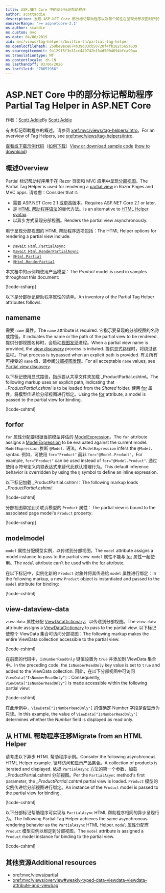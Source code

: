 ```yaml
---
title: ASP.NET Core 中的部分标记帮助程序
author: scottaddie
description: 发现 ASP.NET Core 部分标记帮助程序以及每个属性在呈现分部视图时所扮演的角色。
monikerRange: '>= aspnetcore-2.1'
ms.author: scaddie
ms.custom: mvc
ms.date: 04/06/2019
uid: mvc/views/tag-helpers/builtin-th/partial-tag-helper
ms.openlocfilehash: 269be9ece674b39d03cb50720f4fb182c565a639
ms.sourcegitcommit: 9a129f5f3e31cc449742b164d5004894bfca90aa
ms.translationtype: MT
ms.contentlocale: zh-CN
ms.lasthandoff: 03/06/2020
ms.locfileid: "78651966"
---
```

# <a name="partial-tag-helper-in-aspnet-core"></a><span data-ttu-id="6f3af-103">ASP.NET Core 中的部分标记帮助程序</span><span class="sxs-lookup"><span data-stu-id="6f3af-103">Partial Tag Helper in ASP.NET Core</span></span>

<span data-ttu-id="6f3af-104">作者：[Scott Addie](https://github.com/scottaddie)</span><span class="sxs-lookup"><span data-stu-id="6f3af-104">By [Scott Addie](https://github.com/scottaddie)</span></span>

<span data-ttu-id="6f3af-105">有关标记帮助程序的概述，请参阅 <xref:mvc/views/tag-helpers/intro>。</span><span class="sxs-lookup"><span data-stu-id="6f3af-105">For an overview of Tag Helpers, see <xref:mvc/views/tag-helpers/intro>.</span></span>

<span data-ttu-id="6f3af-106">[查看或下载示例代码](https://github.com/dotnet/AspNetCore.Docs/tree/master/aspnetcore/mvc/views/tag-helpers/built-in/samples)（[如何下载](xref:index#how-to-download-a-sample)）</span><span class="sxs-lookup"><span data-stu-id="6f3af-106">[View or download sample code](https://github.com/dotnet/AspNetCore.Docs/tree/master/aspnetcore/mvc/views/tag-helpers/built-in/samples) ([how to download](xref:index#how-to-download-a-sample))</span></span>

## <a name="overview"></a><span data-ttu-id="6f3af-107">概述</span><span class="sxs-lookup"><span data-stu-id="6f3af-107">Overview</span></span>

<span data-ttu-id="6f3af-108">Partial 标记帮助程序用于在 Razor 页面和 MVC 应用中呈现[分部视图](xref:mvc/views/partial)。</span><span class="sxs-lookup"><span data-stu-id="6f3af-108">The Partial Tag Helper is used for rendering a [partial view](xref:mvc/views/partial) in Razor Pages and MVC apps.</span></span> <span data-ttu-id="6f3af-109">请考虑：</span><span class="sxs-lookup"><span data-stu-id="6f3af-109">Consider that it:</span></span>

* <span data-ttu-id="6f3af-110">需要 ASP.NET Core 2.1 或更高版本。</span><span class="sxs-lookup"><span data-stu-id="6f3af-110">Requires ASP.NET Core 2.1 or later.</span></span>
* <span data-ttu-id="6f3af-111">是 [HTML 帮助程序语法](xref:mvc/views/partial#reference-a-partial-view)的替代方法。</span><span class="sxs-lookup"><span data-stu-id="6f3af-111">Is an alternative to [HTML Helper syntax](xref:mvc/views/partial#reference-a-partial-view).</span></span>
* <span data-ttu-id="6f3af-112">以异步方式呈现分部视图。</span><span class="sxs-lookup"><span data-stu-id="6f3af-112">Renders the partial view asynchronously.</span></span>

<span data-ttu-id="6f3af-113">用于呈现分部视图的 HTML 帮助程序选项包括：</span><span class="sxs-lookup"><span data-stu-id="6f3af-113">The HTML Helper options for rendering a partial view include:</span></span>

* [`@await Html.PartialAsync`](/dotnet/api/microsoft.aspnetcore.mvc.rendering.htmlhelperpartialextensions.partialasync)
* [`@await Html.RenderPartialAsync`](/dotnet/api/microsoft.aspnetcore.mvc.rendering.htmlhelperpartialextensions.renderpartialasync)
* [`@Html.Partial`](/dotnet/api/microsoft.aspnetcore.mvc.rendering.htmlhelperpartialextensions.partial)
* [`@Html.RenderPartial`](/dotnet/api/microsoft.aspnetcore.mvc.rendering.htmlhelperpartialextensions.renderpartial)

<span data-ttu-id="6f3af-114">本文档中的示例均使用产品模型：</span><span class="sxs-lookup"><span data-stu-id="6f3af-114">The *Product* model is used in samples throughout this document:</span></span>

[!code-csharp[](samples/TagHelpersBuiltIn/Models/Product.cs)]

<span data-ttu-id="6f3af-115">以下是分部标记帮助程序属性的清单。</span><span class="sxs-lookup"><span data-stu-id="6f3af-115">An inventory of the Partial Tag Helper attributes follows.</span></span>

## <a name="name"></a><span data-ttu-id="6f3af-116">name</span><span class="sxs-lookup"><span data-stu-id="6f3af-116">name</span></span>

<span data-ttu-id="6f3af-117">需要 `name` 属性。</span><span class="sxs-lookup"><span data-stu-id="6f3af-117">The `name` attribute is required.</span></span> <span data-ttu-id="6f3af-118">它指示要呈现的分部视图的名称或路径。</span><span class="sxs-lookup"><span data-stu-id="6f3af-118">It indicates the name or the path of the partial view to be rendered.</span></span> <span data-ttu-id="6f3af-119">提供分部视图名称时，会启动[视图发现](xref:mvc/views/overview#view-discovery)进程。</span><span class="sxs-lookup"><span data-stu-id="6f3af-119">When a partial view name is provided, the [view discovery](xref:mvc/views/overview#view-discovery) process is initiated.</span></span> <span data-ttu-id="6f3af-120">提供显式路径时，将绕过该进程。</span><span class="sxs-lookup"><span data-stu-id="6f3af-120">That process is bypassed when an explicit path is provided.</span></span> <span data-ttu-id="6f3af-121">有关所有可接受的 `name` 值，请参阅[分部视图发现](xref:mvc/views/partial#partial-view-discovery)。</span><span class="sxs-lookup"><span data-stu-id="6f3af-121">For all acceptable `name` values, see [Partial view discovery](xref:mvc/views/partial#partial-view-discovery).</span></span>

<span data-ttu-id="6f3af-122">以下标记使用显式路径，指示要从共享文件夹加载 _ProductPartial.cshtml。</span><span class="sxs-lookup"><span data-stu-id="6f3af-122">The following markup uses an explicit path, indicating that *_ProductPartial.cshtml* is to be loaded from the *Shared* folder.</span></span> <span data-ttu-id="6f3af-123">使用 [for](#for) 属性，将模型传递给分部视图进行绑定。</span><span class="sxs-lookup"><span data-stu-id="6f3af-123">Using the [for](#for) attribute, a model is passed to the partial view for binding.</span></span>

[!code-cshtml[](samples/TagHelpersBuiltIn/Pages/Product.cshtml?name=snippet_Name)]

## <a name="for"></a><span data-ttu-id="6f3af-124">for</span><span class="sxs-lookup"><span data-stu-id="6f3af-124">for</span></span>

<span data-ttu-id="6f3af-125">`for` 属性分配要根据当前模型评估的 [ModelExpression](/dotnet/api/microsoft.aspnetcore.mvc.viewfeatures.modelexpression)。</span><span class="sxs-lookup"><span data-stu-id="6f3af-125">The `for` attribute assigns a [ModelExpression](/dotnet/api/microsoft.aspnetcore.mvc.viewfeatures.modelexpression) to be evaluated against the current model.</span></span> <span data-ttu-id="6f3af-126">`ModelExpression` 推断 `@Model.` 语法。</span><span class="sxs-lookup"><span data-stu-id="6f3af-126">A `ModelExpression` infers the `@Model.` syntax.</span></span> <span data-ttu-id="6f3af-127">例如，可使用 `for="Product"` 而非 `for="@Model.Product"`。</span><span class="sxs-lookup"><span data-stu-id="6f3af-127">For example, `for="Product"` can be used instead of `for="@Model.Product"`.</span></span> <span data-ttu-id="6f3af-128">通过使用 `@` 符号定义内联表达式来替代此默认推理行为。</span><span class="sxs-lookup"><span data-stu-id="6f3af-128">This default inference behavior is overridden by using the `@` symbol to define an inline expression.</span></span>

<span data-ttu-id="6f3af-129">以下标记加载 _ProductPartial.cshtml：</span><span class="sxs-lookup"><span data-stu-id="6f3af-129">The following markup loads *_ProductPartial.cshtml*:</span></span>

[!code-cshtml[](samples/TagHelpersBuiltIn/Pages/Product.cshtml?name=snippet_For)]

<span data-ttu-id="6f3af-130">分部视图绑定到关联页模型的 `Product` 属性：</span><span class="sxs-lookup"><span data-stu-id="6f3af-130">The partial view is bound to the associated page model's `Product` property:</span></span>

[!code-csharp[](samples/TagHelpersBuiltIn/Pages/Product.cshtml.cs?highlight=8)]

## <a name="model"></a><span data-ttu-id="6f3af-131">model</span><span class="sxs-lookup"><span data-stu-id="6f3af-131">model</span></span>

<span data-ttu-id="6f3af-132">`model` 属性分配模型实例，以传递到分部视图。</span><span class="sxs-lookup"><span data-stu-id="6f3af-132">The `model` attribute assigns a model instance to pass to the partial view.</span></span> <span data-ttu-id="6f3af-133">`model` 属性不能与 [for](#for) 属性一起使用。</span><span class="sxs-lookup"><span data-stu-id="6f3af-133">The `model` attribute can't be used with the [for](#for) attribute.</span></span>

<span data-ttu-id="6f3af-134">在以下标记中，实例化新的 `Product` 对象并将其传递给 `model` 属性进行绑定：</span><span class="sxs-lookup"><span data-stu-id="6f3af-134">In the following markup, a new `Product` object is instantiated and passed to the `model` attribute for binding:</span></span>

[!code-cshtml[](samples/TagHelpersBuiltIn/Pages/Product.cshtml?name=snippet_Model)]

## <a name="view-data"></a><span data-ttu-id="6f3af-135">view-data</span><span class="sxs-lookup"><span data-stu-id="6f3af-135">view-data</span></span>

<span data-ttu-id="6f3af-136">`view-data` 属性分配 [ViewDataDictionary](/dotnet/api/microsoft.aspnetcore.mvc.viewfeatures.viewdatadictionary)，以传递到分部视图。</span><span class="sxs-lookup"><span data-stu-id="6f3af-136">The `view-data` attribute assigns a [ViewDataDictionary](/dotnet/api/microsoft.aspnetcore.mvc.viewfeatures.viewdatadictionary) to pass to the partial view.</span></span> <span data-ttu-id="6f3af-137">以下标记使整个 ViewData 集合可访问分部视图：</span><span class="sxs-lookup"><span data-stu-id="6f3af-137">The following markup makes the entire ViewData collection accessible to the partial view:</span></span>

[!code-cshtml[](samples/TagHelpersBuiltIn/Pages/Product.cshtml?name=snippet_ViewData&highlight=5-)]

<span data-ttu-id="6f3af-138">在前面的代码中，`IsNumberReadOnly` 键值设置为 `true` 并添加到 ViewData 集合中。</span><span class="sxs-lookup"><span data-stu-id="6f3af-138">In the preceding code, the `IsNumberReadOnly` key value is set to `true` and added to the ViewData collection.</span></span> <span data-ttu-id="6f3af-139">因此，在以下分部视图中可访问 `ViewData["IsNumberReadOnly"]`：</span><span class="sxs-lookup"><span data-stu-id="6f3af-139">Consequently, `ViewData["IsNumberReadOnly"]` is made accessible within the following partial view:</span></span>

[!code-cshtml[](samples/TagHelpersBuiltIn/Pages/Shared/_ProductViewDataPartial.cshtml?highlight=5)]

<span data-ttu-id="6f3af-140">在此示例中，`ViewData["IsNumberReadOnly"]` 的值确定 Number 字段是否显示为只读。</span><span class="sxs-lookup"><span data-stu-id="6f3af-140">In this example, the value of `ViewData["IsNumberReadOnly"]` determines whether the *Number* field is displayed as read only.</span></span>

## <a name="migrate-from-an-html-helper"></a><span data-ttu-id="6f3af-141">从 HTML 帮助程序迁移</span><span class="sxs-lookup"><span data-stu-id="6f3af-141">Migrate from an HTML Helper</span></span>

<span data-ttu-id="6f3af-142">请考虑以下异步 HTML 帮助程序示例。</span><span class="sxs-lookup"><span data-stu-id="6f3af-142">Consider the following asynchronous HTML Helper example.</span></span> <span data-ttu-id="6f3af-143">循环访问和显示产品集合。</span><span class="sxs-lookup"><span data-stu-id="6f3af-143">A collection of products is iterated and displayed.</span></span> <span data-ttu-id="6f3af-144">依据 `PartialAsync` 方法的第一个参数，加载 _ProductPartial.cshtml 分部视图。</span><span class="sxs-lookup"><span data-stu-id="6f3af-144">Per the `PartialAsync` method's first parameter, the *_ProductPartial.cshtml* partial view is loaded.</span></span> <span data-ttu-id="6f3af-145">`Product` 模型的实例传递给分部视图进行绑定。</span><span class="sxs-lookup"><span data-stu-id="6f3af-145">An instance of the `Product` model is passed to the partial view for binding.</span></span>

[!code-cshtml[](samples/TagHelpersBuiltIn/Pages/Products.cshtml?name=snippet_HtmlHelper&highlight=3)]

<span data-ttu-id="6f3af-146">以下分部标记帮助程序可实现与 `PartialAsync` HTML 帮助程序相同的异步呈现行为。</span><span class="sxs-lookup"><span data-stu-id="6f3af-146">The following Partial Tag Helper achieves the same asynchronous rendering behavior as the `PartialAsync` HTML Helper.</span></span> <span data-ttu-id="6f3af-147">`model` 属性分配有 `Product` 模型实例以绑定到分部视图。</span><span class="sxs-lookup"><span data-stu-id="6f3af-147">The `model` attribute is assigned a `Product` model instance for binding to the partial view.</span></span>

[!code-cshtml[](samples/TagHelpersBuiltIn/Pages/Products.cshtml?name=snippet_TagHelper&highlight=3)]

## <a name="additional-resources"></a><span data-ttu-id="6f3af-148">其他资源</span><span class="sxs-lookup"><span data-stu-id="6f3af-148">Additional resources</span></span>

* <xref:mvc/views/partial>
* <xref:mvc/views/overview#weakly-typed-data-viewdata-viewdata-attribute-and-viewbag>

